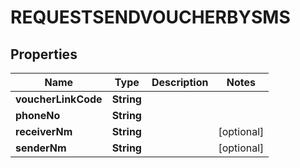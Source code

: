 

# REQUESTSENDVOUCHERBYSMS


## Properties

| Name | Type | Description | Notes |
|------------ | ------------- | ------------- | -------------|
|**voucherLinkCode** | **String** |  |  |
|**phoneNo** | **String** |  |  |
|**receiverNm** | **String** |  |  [optional] |
|**senderNm** | **String** |  |  [optional] |



